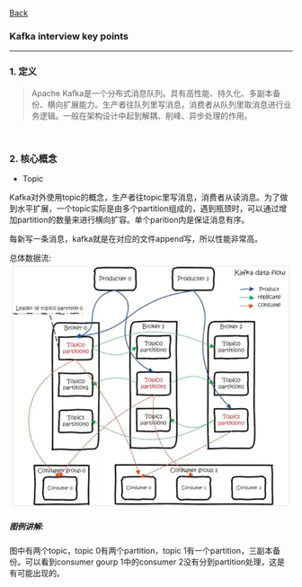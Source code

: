 [Back](../../README.md)

### Kafka interview key points

<hr>

### 1. 定义
>Apache Kafka是一个分布式消息队列。具有高性能、持久化、多副本备份、横向扩展能力。生产者往队列里写消息，消费者从队列里取消息进行业务逻辑。一般在架构设计中起到解耦、削峰、异步处理的作用。

&nbsp;

### 2. 核心概念


- Topic

Kafka对外使用topic的概念，生产者往topic里写消息，消费者从读消息。为了做到水平扩展，一个topic实际是由多个partition组成的，遇到瓶颈时，可以通过增加partition的数量来进行横向扩容。单个parition内是保证消息有序。

每新写一条消息，kafka就是在对应的文件append写，所以性能非常高。

总体数据流:
![kafka data flow](kafka_data_flow.png)


##### 图例讲解:
图中有两个topic，topic 0有两个partition，topic 1有一个partition，三副本备份。可以看到consumer gourp 1中的consumer 2没有分到partition处理，这是有可能出现的。

